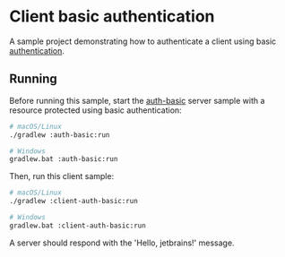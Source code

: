 # Client basic authentication

A sample project demonstrating how to authenticate a client using basic [authentication](https://ktor.io/docs/auth.html).

## Running

Before running this sample, start the [auth-basic](../auth-basic) server sample with a resource protected using basic authentication:

```bash
# macOS/Linux
./gradlew :auth-basic:run

# Windows
gradlew.bat :auth-basic:run
```

Then, run this client sample:

```bash
# macOS/Linux
./gradlew :client-auth-basic:run

# Windows
gradlew.bat :client-auth-basic:run
```

A server should respond with the 'Hello, jetbrains!' message.
